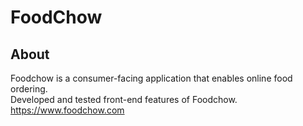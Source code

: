 # FoodChow
## About
Foodchow is a consumer-facing application that enables online food ordering.<br>
Developed and tested front-end features of Foodchow.
https://www.foodchow.com <br>
